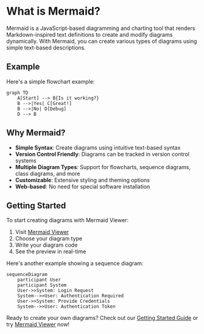 # What is Mermaid?

Mermaid is a JavaScript-based diagramming and charting tool that renders Markdown-inspired text definitions to create and modify diagrams dynamically. With Mermaid, you can create various types of diagrams using simple text-based descriptions.

## Example

Here's a simple flowchart example:

```mermaid
graph TD
    A[Start] --> B{Is it working?}
    B -->|Yes| C[Great!]
    B -->|No| D[Debug]
    D --> B
```

## Why Mermaid?

- **Simple Syntax**: Create diagrams using intuitive text-based syntax
- **Version Control Friendly**: Diagrams can be tracked in version control systems
- **Multiple Diagram Types**: Support for flowcharts, sequence diagrams, class diagrams, and more
- **Customizable**: Extensive styling and theming options
- **Web-based**: No need for special software installation

## Getting Started

To start creating diagrams with Mermaid Viewer:

1. Visit [Mermaid Viewer](https://mermaidviewer.com)
2. Choose your diagram type
3. Write your diagram code
4. See the preview in real-time

Here's another example showing a sequence diagram:

```mermaid
sequenceDiagram
    participant User
    participant System
    User->>System: Login Request
    System-->>User: Authentication Required
    User->>System: Provide Credentials
    System-->>User: Authentication Token
```

Ready to create your own diagrams? Check out our [Getting Started Guide](/introduction/getting-started) or try [Mermaid Viewer](https://mermaidviewer.com) now!
